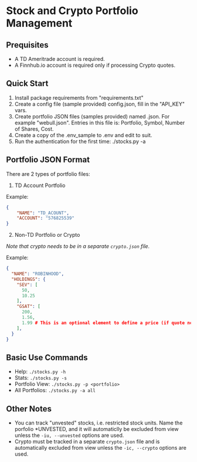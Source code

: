 # Stock and Crypto Portfolio Management

## Prequisites
- A TD Ameritrade account is required.
- A Finnhub.io account is required only if processing Crypto quotes.

## Quick Start
1. Install package requirements from "requirements.txt"
2. Create a config file (sample provided) config.json, fill in the "API_KEY" vars.
3. Create portfolio JSON files (samples provided) named <portfolio>.json.  For example "webull.json".
   Entries in this file is: Portfolio, Symbol, Number of Shares, Cost.
4. Create a copy of the .env_sample to .env and edit to suit.
5. Run the authentication for the first time: ./stocks.py -a

## Portfolio JSON Format

There are 2 types of portfolio files:

1. TD Account Portfolio

Example:
```json
{
    "NAME": "TD_ACOUNT",
    "ACCOUNT": "576825539"
}
```

2. Non-TD Portfolio or Crypto

*Note that crypto needs to be in a separate `crypto.json` file.*

Example:
```json
{
  "NAME": "ROBINHOOD",
  "HOLDINGS": {
    "SEV": [
      50,
      10.25
    ],
    "GSAT": [
      200,
      1.56,
      1.99 # This is an optional element to define a price (if quote not available.)
    ],
  }
}
```

## Basic Use Commands
- Help: `./stocks.py -h`
- Stats: `./stocks.py -s`
- Portfolio View: `./stocks.py -p <portfolio>`
- All Portfolios: `./stocks.py -a all`

## Other Notes
- You can track "unvested" stocks, i.e. restricted stock units.  Name the porfolio *UNVESTED, and it will automaticlly be excluded from view unless the `-iu, --unvested` options are used.
- Crypto must be tracked in a separate `crypto.json` file and is automatically excluded from view unless the `-ic, --crypto` options are used.

